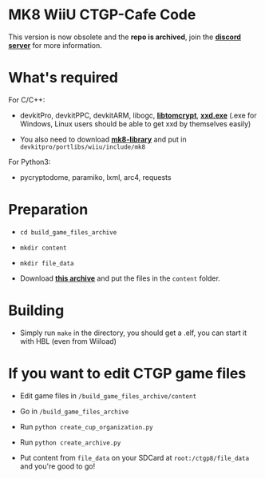 
# MK8 WiiU CTGP-Cafe Code
  
This version is now obsolete and the **repo is archived**, join the [**discord server**](https://discord.gg/wqSx6hRCgA) for more information.

# What's required

For C/C++:

- devkitPro, devkitPPC, devkitARM, libogc, [**libtomcrypt**](https://mega.nz/file/oRdXjAjY#DyNTulpwgRcAmW04RqA72wXtdXSsJnOCKdVKTeYqJD8),  [**xxd.exe**](https://mega.nz/file/wMNDEQSZ#ZzZgvG3BlDA1zDsDtYYV5hj7o2p3kC5HAg5Q9Ez3mRM) (.exe for Windows, Linux users should be able to get xxd by themselves easily)

- You also need to download [**mk8-library**](https://github.com/Rambo6Glaz/mk8-library) and put in ``devkitpro/portlibs/wiiu/include/mk8``

For Python3:

- pycryptodome, paramiko, lxml, arc4, requests



# Preparation

- ``cd build_game_files_archive``

- ``mkdir content``

- ``mkdir file_data``

- Download [**this archive**](https://mega.nz/file/5RFSQDZK#rj7IlSGKvwKa6GNfgZte0a04BBtAKacG45YwfBSs6SQ) and put the files in the ``content`` folder.

# Building

- Simply run ``make`` in the directory, you should get a .elf, you can start it with HBL (even from Wiiload)

# If you want to edit CTGP game files

- Edit game files in ``/build_game_files_archive/content``

- Go in ``/build_game_files_archive``

- Run ``python create_cup_organization.py``

- Run ``python create_archive.py``

- Put content from ``file_data`` on your SDCard at ``root:/ctgp8/file_data`` and you're good to go!
